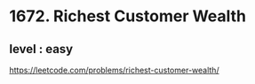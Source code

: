 # 1672. Richest Customer Wealth
## level : easy

https://leetcode.com/problems/richest-customer-wealth/

